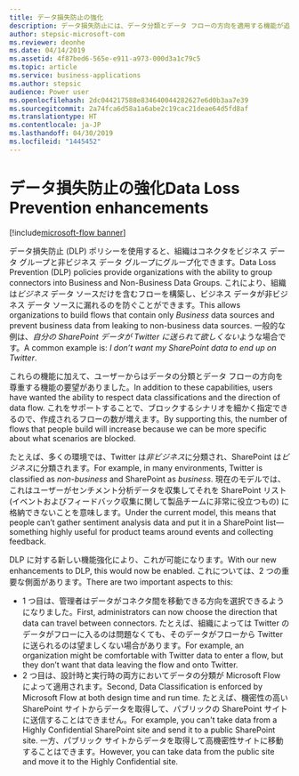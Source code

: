 ```yaml
---
title: データ損失防止の強化
description: データ損失防止には、データ分類とデータ フローの方向を適用する機能が追加されました。
author: stepsic-microsoft-com
ms.reviewer: deonhe
ms.date: 04/14/2019
ms.assetid: 4f87bed6-565e-e911-a973-000d3a1c79c5
ms.topic: article
ms.service: business-applications
ms.author: stepsic
audience: Power user
ms.openlocfilehash: 2dc044217588e834640044282627e6d0b3aa7e39
ms.sourcegitcommit: 2a74fca6d58a1a6abe2c19cac21deae64d5fd8af
ms.translationtype: HT
ms.contentlocale: ja-JP
ms.lasthandoff: 04/30/2019
ms.locfileid: "1445452"
---
```

# <a name="data-loss-prevention-enhancements"></a><span data-ttu-id="ec4e9-103">データ損失防止の強化</span><span class="sxs-lookup"><span data-stu-id="ec4e9-103">Data Loss Prevention enhancements</span></span>

[!include[microsoft-flow banner](../includes/microsoft-flow.md)]

<span data-ttu-id="ec4e9-104">データ損失防止 (DLP) ポリシーを使用すると、組織はコネクタをビジネス データ グループと非ビジネス データ グループにグループ化できます。</span><span class="sxs-lookup"><span data-stu-id="ec4e9-104">Data Loss Prevention (DLP) policies provide organizations with the ability to group connectors into Business and Non-Business Data Groups.</span></span> <span data-ttu-id="ec4e9-105">これにより、組織は*ビジネス* データ ソースだけを含むフローを構築し、ビジネス データが非ビジネス データ ソースに漏れるのを防ぐことができます。</span><span class="sxs-lookup"><span data-stu-id="ec4e9-105">This allows organizations to build flows that contain only *Business* data sources and prevent business data from leaking to non-business data sources.</span></span> <span data-ttu-id="ec4e9-106">一般的な例は、*自分の SharePoint データが Twitter に送られて欲しくない*ような場合です。</span><span class="sxs-lookup"><span data-stu-id="ec4e9-106">A common example is: *I don’t want my SharePoint data to end up on Twitter*.</span></span>

<span data-ttu-id="ec4e9-107">これらの機能に加えて、ユーザーからはデータの分類とデータ フローの方向を尊重する機能の要望がありました。</span><span class="sxs-lookup"><span data-stu-id="ec4e9-107">In addition to these capabilities, users have wanted the ability to respect data classifications and the direction of data flow.</span></span> <span data-ttu-id="ec4e9-108">これをサポートすることで、ブロックするシナリオを細かく指定できるので、作成されるフローの数が増えます。</span><span class="sxs-lookup"><span data-stu-id="ec4e9-108">By supporting this, the number of flows that people build will increase because we can be more specific about what scenarios are blocked.</span></span>

<span data-ttu-id="ec4e9-109">たとえば、多くの環境では、Twitter は*非ビジネス*に分類され、SharePoint は*ビジネス*に分類されます。</span><span class="sxs-lookup"><span data-stu-id="ec4e9-109">For example, in many environments, Twitter is classified as *non-business* and SharePoint as *business*.</span></span> <span data-ttu-id="ec4e9-110">現在のモデルでは、これはユーザーがセンチメント分析データを収集してそれを SharePoint リスト (イベントおよびフィードバック収集に関して製品チームに非常に役立つもの) に格納できないことを意味します。</span><span class="sxs-lookup"><span data-stu-id="ec4e9-110">Under the current model, this means that people can’t gather sentiment analysis data and put it in a SharePoint list—something highly useful for product teams around events and collecting feedback.</span></span>

<span data-ttu-id="ec4e9-111">DLP に対する新しい機能強化により、これが可能になります。</span><span class="sxs-lookup"><span data-stu-id="ec4e9-111">With our new enhancements to DLP, this would now be enabled.</span></span> <span data-ttu-id="ec4e9-112">これについては、2 つの重要な側面があります。</span><span class="sxs-lookup"><span data-stu-id="ec4e9-112">There are two important aspects to this:</span></span>

- <span data-ttu-id="ec4e9-113">1 つ目は、管理者はデータがコネクタ間を移動できる方向を選択できるようになりました。</span><span class="sxs-lookup"><span data-stu-id="ec4e9-113">First, administrators can now choose the direction that data can travel between connectors.</span></span> <span data-ttu-id="ec4e9-114">たとえば、組織によっては Twitter のデータがフローに入るのは問題なくても、そのデータがフローから Twitter に送られるのは望ましくない場合があります。</span><span class="sxs-lookup"><span data-stu-id="ec4e9-114">For example, an organization might be comfortable with Twitter data to enter a flow, but they don’t want that data leaving the flow and onto Twitter.</span></span>
- <span data-ttu-id="ec4e9-115">2 つ目は、設計時と実行時の両方においてデータの分類が Microsoft Flow によって適用されます。</span><span class="sxs-lookup"><span data-stu-id="ec4e9-115">Second, Data Classification is enforced by Microsoft Flow at both design time and run time.</span></span> <span data-ttu-id="ec4e9-116">たとえば、機密性の高い SharePoint サイトからデータを取得して、パブリックの SharePoint サイトに送信することはできません。</span><span class="sxs-lookup"><span data-stu-id="ec4e9-116">For example, you can't take data from a Highly Confidential SharePoint site and send it to a public SharePoint site.</span></span> <span data-ttu-id="ec4e9-117">一方、パブリック サイトからデータを取得して高機密性サイトに移動することはできます。</span><span class="sxs-lookup"><span data-stu-id="ec4e9-117">However, you can take data from the public site and move it to the Highly Confidential site.</span></span>

